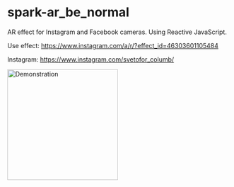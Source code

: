 # spark-ar_be_normal
AR effect for Instagram and Facebook cameras. Using Reactive JavaScript.

Use effect: https://www.instagram.com/a/r/?effect_id=46303601105484

Instagram: https://www.instagram.com/svetofor_columb/

<img src="https://github.com/SvetoforColumb/spark-ar_be_normal/blob/master/be_normal.gif" width="250" alt="Demonstration">
